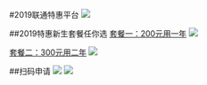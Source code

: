 #2019联通特惠平台
![](https://github.com/Yujun-cm/xiaoya/blob/master/7.jpg)

##2019特惠新生套餐任你选
[套餐一：200元用一年](https://welcome.school.unisk.cn:58080/schoolManager/school/fM36jm.do?developer=zyzhaojl&from=singlemessage&isappinstalled=0)
![](https://github.com/Yujun-cm/xiaoya/blob/master/3.jpg)

[套餐二：300元用二年](https://welcome.school.unisk.cn:58080/schoolManager/school/fM36jm.do?developer=zyzhaojl&from=singlemessage&isappinstalled=0)
![](https://github.com/Yujun-cm/xiaoya/blob/master/5.jpg)

##扫码申请
![](https://github.com/Yujun-cm/xiaoya/blob/master/9.jpg)
![](https://github.com/Yujun-cm/xiaoya/blob/master/6.jpg)
